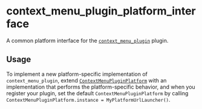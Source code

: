 # context_menu_plugin_platform_interface

A common platform interface for the [`context_menu_plugin`][1] plugin.

## Usage

To implement a new platform-specific implementation of `context_menu_plugin`, extend
[`ContextMenuPluginPlatform`][2] with an implementation that performs the
platform-specific behavior, and when you register your plugin, set the default
`ContextMenuPluginPlatform` by calling
`ContextMenuPluginPlatform.instance = MyPlatformUrlLauncher()`.

[1]: ../context_menu_plugin
[2]: lib/src/platform_interface/context_menu_plugin_platform.dart
